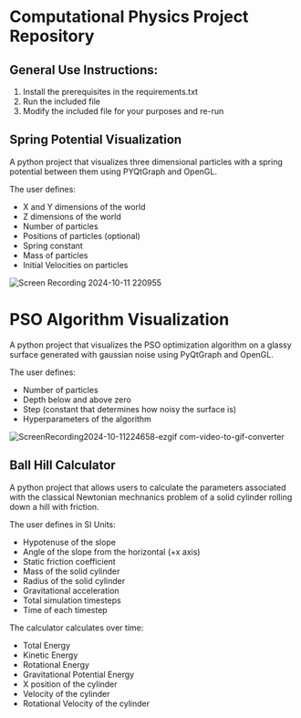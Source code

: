 # Computational Physics Project Repository 

## General Use Instructions:
1. Install the prerequisites in the requirements.txt 
2. Run the included file 
3. Modify the included file for your purposes and re-run 

## Spring Potential Visualization 
A python project that visualizes three dimensional particles with a spring potential between them using PYQtGraph and OpenGL. 

The user defines:
* X and Y dimensions of the world 
* Z dimensions of the world 
* Number of particles 
* Positions of particles (optional)
* Spring constant 
* Mass of particles 
* Initial Velocities on particles 

![Screen Recording 2024-10-11 220955](https://github.com/user-attachments/assets/12263e6c-20af-4632-82dd-db3c002d1605)

# PSO Algorithm Visualization 
A python project that visualizes the PSO optimization algorithm on a glassy surface generated with gaussian noise using PyQtGraph and OpenGL. 

The user defines:
* Number of particles 
* Depth below and above zero 
* Step (constant that determines how noisy the surface is)
* Hyperparameters of the algorithm 

![ScreenRecording2024-10-11224658-ezgif com-video-to-gif-converter](https://github.com/user-attachments/assets/6f22779b-093b-4a0d-a5cf-625b2656622f)


## Ball Hill Calculator 
A python project that allows users to calculate the parameters associated with the classical Newtonian mechnanics problem of a solid cylinder rolling down a hill with friction. 

The user defines in SI Units: 
* Hypotenuse of the slope 
* Angle of the slope from the horizontal (+x axis) 
* Static friction coefficient 
* Mass of the solid cylinder  
* Radius of the solid cylinder 
* Gravitational acceleration 
* Total simulation timesteps 
* Time of each timestep 

The calculator calculates over time:
* Total Energy 
* Kinetic Energy 
* Rotational Energy 
* Gravitational Potential Energy 
* X position of the cylinder 
* Velocity of the cylinder 
* Rotational Velocity of the cylinder 



